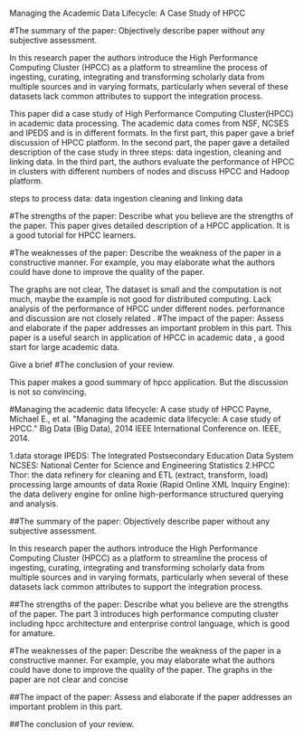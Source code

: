 Managing the Academic Data Lifecycle: A Case Study of HPCC

#The summary of the paper: Objectively describe paper without any subjective assessment.

In this research paper the authors introduce the High Performance Computing Cluster (HPCC) as a platform to streamline the process of ingesting, curating, integrating and transforming scholarly data from multiple sources and in varying formats, particularly when several of these datasets lack common attributes to support the integration process.

This paper did a case study of High Performance Computing Cluster(HPCC) in academic data processing. The academic data comes from NSF, NCSES and IPEDS and is in different formats. In the first part, this paper gave a brief discussion of HPCC platform. In the second part, the paper gave a detailed description of the case study in three steps: data ingestion, cleaning and linking data. In the third part, the authors evaluate the performance of HPCC in clusters with different numbers of nodes and discuss HPCC and Hadoop platform.

steps to process data:
data ingestion
cleaning and linking data


#The strengths of the paper: Describe what you believe are the strengths of the paper.
This paper gives detailed description of a HPCC application. It is a good tutorial for HPCC learners. 

#The weaknesses of the paper: Describe the weakness of the paper in a constructive manner. For example, you may elaborate what the authors could have done to improve the quality of the paper.

The graphs are not clear, 
The dataset is small and the computation is not much, maybe the example is not good for distributed computing.
Lack analysis of the performance of HPCC under different nodes.
performance and discussion are not closely related .
#The impact of the paper: Assess and elaborate if the paper addresses an important problem in this part.
This paper is a useful search in application of HPCC in academic data , a good start for large academic data.

Give a brief
#The conclusion of your review.

This paper makes a good summary of hpcc application. But the discussion is not so convincing.


#Managing the academic data lifecycle: A case study of HPCC
Payne, Michael E., et al. "Managing the academic data lifecycle: A case study of HPCC." Big Data (Big Data), 2014 IEEE International Conference on. IEEE, 2014.

1.data storage
IPEDS: The Integrated Postsecondary Education Data System
NCSES: National Center for Science and Engineering Statistics
2.HPCC
Thor: the data refinery for cleaning and ETL (extract, transform, load) processing large amounts of data
Roxie (Rapid Online XML Inquiry Engine): the data delivery engine for online high-performance structured querying and analysis.

##The summary of the paper: Objectively describe paper without any subjective assessment.


In this research paper the authors introduce the High Performance Computing Cluster (HPCC) as a platform to streamline the process of ingesting, curating, integrating and transforming scholarly data from multiple sources and in varying formats, particularly when several of these datasets lack common attributes to support the integration process.

##The strengths of the paper: Describe what you believe are the strengths of the paper.
  The part 3 introduces high performance computing cluster including hpcc architecture and enterprise control language, which is good for amature. 
  
#The weaknesses of the paper: Describe the weakness of the paper in a constructive manner. For example, you may elaborate what the authors could have done to improve the quality of the paper.
The graphs in the paper are not clear and concise
  
##The impact of the paper: Assess and elaborate if the paper addresses an important problem in this part.

##The conclusion of your review.
